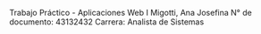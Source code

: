 Trabajo Práctico - Aplicaciones Web I
    Migotti, Ana Josefina
    N° de documento: 43132432
    Carrera: Analista de Sistemas
